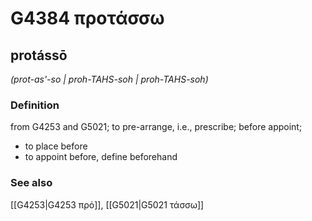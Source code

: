 # G4384 προτάσσω

## protássō

_(prot-as'-so | proh-TAHS-soh | proh-TAHS-soh)_

### Definition

from G4253 and G5021; to pre-arrange, i.e., prescribe; before appoint; 

- to place before
- to appoint before, define beforehand

### See also

[[G4253|G4253 πρό]], [[G5021|G5021 τάσσω]]
